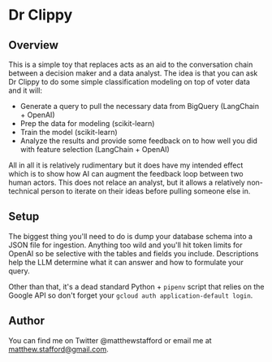# Dr Clippy

## Overview
This is a simple toy that replaces acts as an aid to the conversation chain between a decision maker and a data analyst. The idea is that you can ask Dr Clippy to do some simple classification modeling on top of voter data and it will:

* Generate a query to pull the necessary data from BigQuery (LangChain + OpenAI)
* Prep the data for modeling (scikit-learn)
* Train the model (scikit-learn)
* Analyze the results and provide some feedback on to how well you did with feature selection (LangChain + OpenAI)

All in all it is relatively rudimentary but it does have my intended effect which is to show how AI can augment the feedback loop between two human actors. This does not relace an analyst, but it allows a relatively non-technical person to iterate on their ideas before pulling someone else in. 

## Setup
The biggest thing you'll need to do is dump your database schema into a JSON file for ingestion. Anything too wild and you'll hit token limits for OpenAI so be selective with the tables and fields you include. Descriptions help the LLM determine what it can answer and how to formulate your query.

Other than that, it's a dead standard Python + `pipenv` script that relies on the Google API so don't forget your `gcloud auth application-default login`.

## Author
You can find me on Twitter @matthewstafford or email me at matthew.stafford@gmail.com.


